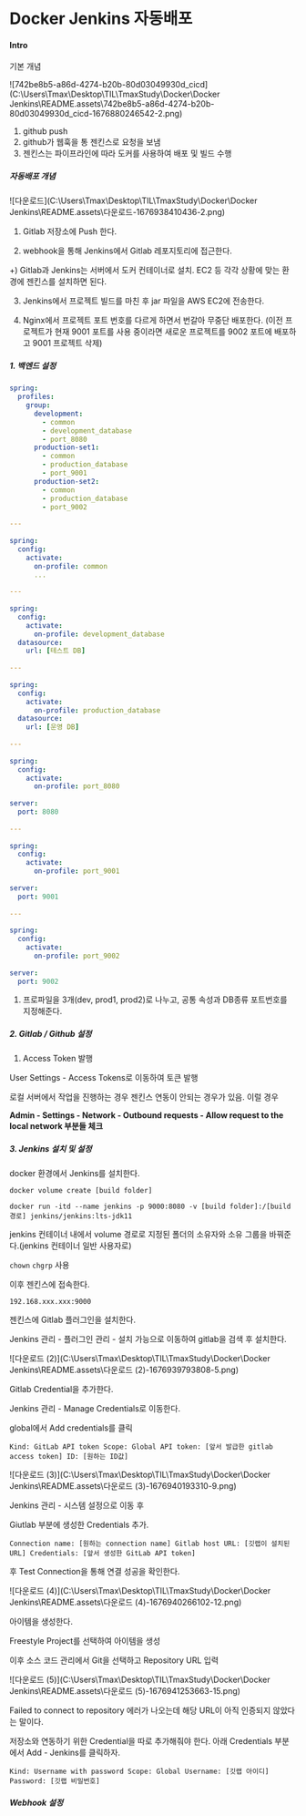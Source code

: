 # Docker Jenkins 자동배포



#### Intro

기본 개념

![742be8b5-a86d-4274-b20b-80d03049930d_cicd](C:\Users\Tmax\Desktop\TIL\TmaxStudy\Docker\Docker Jenkins\README.assets\742be8b5-a86d-4274-b20b-80d03049930d_cicd-1676880246542-2.png)

1. github push
2. github가 웹훅을 통 젠킨스로 요청을 보냄
3. 젠킨스는 파이프라인에 따라 도커를 사용하여 배포 및 빌드 수행



##### 자동배포 개념

![다운로드](C:\Users\Tmax\Desktop\TIL\TmaxStudy\Docker\Docker Jenkins\README.assets\다운로드-1676938410436-2.png)

1. Gitlab 저장소에 Push 한다.

2. webhook을 통해 Jenkins에서 Gitlab 레포지토리에 접근한다.

+) Gitlab과 Jenkins는 서버에서 도커 컨테이너로 설치. EC2 등 각각 상황에 맞는 환경에 젠킨스를 설치하면 된다.

3. Jenkins에서 프로젝트 빌드를 마친 후 jar 파일을 AWS EC2에 전송한다.

4. Nginx에서 프로젝트 포트 번호를 다르게 하면서 번갈아 무중단 배포한다.
(이전 프로젝트가 현재 9001 포트를 사용 중이라면 새로운 프로젝트를 9002 포트에 배포하고 9001 프로젝트 삭제)



##### 1. 백엔드 설정

```yaml
spring:
  profiles:
    group:
      development:
        - common
        - development_database
        - port_8080
      production-set1:
        - common
        - production_database
        - port_9001
      production-set2:
        - common
        - production_database
        - port_9002
 
---
 
spring:
  config:
    activate:
      on-profile: common
      ...
 
---
 
spring:
  config:
    activate:
      on-profile: development_database
  datasource:
    url: [테스트 DB]
 
---
 
spring:
  config:
    activate:
      on-profile: production_database
  datasource:
    url: [운영 DB]
 
---
 
spring:
  config:
    activate:
      on-profile: port_8080
 
server:
  port: 8080
 
---
 
spring:
  config:
    activate:
      on-profile: port_9001
 
server:
  port: 9001
 
---
 
spring:
  config:
    activate:
      on-profile: port_9002
 
server:
  port: 9002

```

1. 프로파일을 3개(dev, prod1, prod2)로 나누고, 공통 속성과 DB종류 포트번호를 지정해준다.



##### 2. Gitlab / Github 설정

1. Access Token 발행

User Settings - Access Tokens로 이동하여 토큰 발행

로컬 서버에서 작업을 진행하는 경우 젠킨스 연동이 안되는 경우가 있음. 이럴 경우 

**Admin - Settings - Network - Outbound requests - Allow request to the local network 부분들 체크**



##### 3. Jenkins 설치 및 설정

docker 환경에서 Jenkins를 설치한다.

`docker volume create [build folder]`

`docker run -itd --name jenkins -p 9000:8080 -v [build folder]:/[build 경로] jenkins/jenkins:lts-jdk11`



jenkins 컨테이너 내에서 volume 경로로 지정된 폴더의 소유자와 소유 그룹을 바꿔준다.(jenkins 컨테이너 일반 사용자로)

`chown` `chgrp` 사용





이후 젠킨스에 접속한다.

`192.168.xxx.xxx:9000`



젠킨스에 Gitlab 플러그인을 설치한다.

Jenkins 관리 - 플러그인 관리 - 설치 가능으로 이동하여 gitlab을 검색 후 설치한다.

![다운로드 (2)](C:\Users\Tmax\Desktop\TIL\TmaxStudy\Docker\Docker Jenkins\README.assets\다운로드 (2)-1676939793808-5.png)



Gitlab Credential을 추가한다.

Jenkins 관리 - Manage Credentials로 이동한다.

global에서 Add credentials를 클릭



`Kind: GitLab API token
Scope: Global
API token: [앞서 발급한 gitlab access token]
ID: [원하는 ID값]`

![다운로드 (3)](C:\Users\Tmax\Desktop\TIL\TmaxStudy\Docker\Docker Jenkins\README.assets\다운로드 (3)-1676940193310-9.png)



Jenkins 관리 - 시스템 설정으로 이동 후

Giutlab 부분에 생성한 Credentials 추가.

`Connection name: [원하는 connection name]
Gitlab host URL: [깃랩이 설치된 URL]
Credentials: [앞서 생성한 GitLab API token]`

후 Test Connection을 통해 연결 성공을 확인한다.

![다운로드 (4)](C:\Users\Tmax\Desktop\TIL\TmaxStudy\Docker\Docker Jenkins\README.assets\다운로드 (4)-1676940266102-12.png)



아이템을 생성한다.

Freestyle Project를 선택하여 아이템을 생성



이후 소스 코드 관리에서 Git을 선택하고 Repository URL 입력

![다운로드 (5)](C:\Users\Tmax\Desktop\TIL\TmaxStudy\Docker\Docker Jenkins\README.assets\다운로드 (5)-1676941253663-15.png)

Failed to connect to repository 에러가 나오는데 해당 URL이 아직 인증되지 않았다는 말이다.

저장소와 연동하기 위한 Credential을 따로 추가해줘야 한다. 아래 Credentials 부분에서 Add - Jenkins를 클릭하자.

`Kind: Username with password
Scope: Global
Username: [깃랩 아이디]
Password: [깃랩 비밀번호]`





##### Webhook 설정

